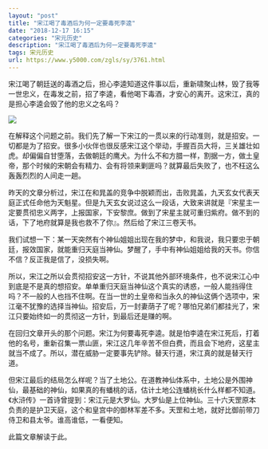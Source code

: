 ```yaml
---
layout: "post"
title: "宋江喝了毒酒后为何一定要毒死李逵"
date: "2018-12-17 16:15"
categories: "宋元历史"
description: "宋江喝了毒酒后为何一定要毒死李逵"
tags: 宋元历史
url: https://www.y5000.com/zgls/sy/3761.html
---
```






宋江喝了朝廷送的毒酒之后，担心李逵知道这件事以后，重新啸聚山林，毁了我等一世忠义，在毒发之前，招了李逵，看他喝下毒酒，才安心的离开。这宋江，真的是担心李逵会毁了他的忠义之名吗？

![](https://img.y5000.com/uploads/allimg/161024/8-16102415113Aa.jpg)

在解释这个问题之前。我们先了解一下宋江的一贯以来的行动准则，就是招安。一切都是为了招安。很多小伙伴也很反感宋江这个举动，手握百员大将，三关雄壮如虎。却偏偏自甘堕落，去做朝廷的鹰犬。为什么不和方腊一样，割据一方，做土皇帝，那个时候的宋朝会有精力、会有将领来剿匪吗？就算最后失败了，也不枉这么轰轰烈烈的人间走一趟。

昨天的文章分析过，宋江在和晁盖的竞争中脱颖而出，击败晁盖，九天玄女代表天庭正式任命他为天魁星。但是九天玄女说过这么一段话，大致来讲就是『宋星主一定要贯彻忠义两字，上报国家，下安黎庶。做到了宋星主就可重归紫府。做不到的话，下了地府就算是我也救不了你』。然后给了宋江三卷天书。

我们试想一下：某一天突然有个神仙姐姐出现在我的梦中，和我说，我只要忠于朝廷，报效国家，就能重归天庭当神仙。梦醒了，手中有神仙姐姐给我的天书。你信不信？反正我是信了，没损失啊。

所以，宋江之所以会贯彻招安这一方针，不说其他外部环境条件，也不说宋江心中到底是不是真的想招安。单单重归天庭当神仙这个真实的诱惑，一般人能挡得住吗？不一般的人也挡不住啊。在当一世的土皇帝和当永久的神仙这俩个选项中，宋江毫不犹豫的选择当神仙。招安后，万一封妻荫子了呢？哪怕兄弟们都挂光了，宋江只要始终如一的贯彻这一方针，到最后还是赚的啊。

在回归文章开头的那个问题。宋江为何要毒死李逵。就是怕李逵在宋江死后，打着他的名号，重新召集一票山匪，宋江这几年辛苦不但白费，而且会下地府，这星主就当不成了。所以，潜在威胁一定要事先铲除。替天行道，宋江真的就是替天行道。

但宋江最后的结局怎么样呢？当了土地公。在道教神仙体系中，土地公是外围神仙，最基础的神仙，如果真的有蟠桃的话，估计土地公连蟠桃长什么样都不知道。《水浒传》一首诗曾提到：宋江元是大罗仙。大罗仙是上位神仙。三十六天罡原本负责的是护卫天庭，这个和皇宫中的御林军差不多。天罡和土地，就好比御前带刀侍卫和县太爷。谁高谁低，一看便知。

此篇文章解读于此。
